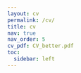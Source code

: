 ```yaml
---
layout: cv
permalink: /cv/
title: cv
nav: true
nav_order: 5
cv_pdf: CV_better.pdf
toc:
  sidebar: left
---
```

